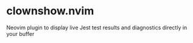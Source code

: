 # clownshow.nvim
Neovim plugin to display live Jest test results and diagnostics directly in your buffer

